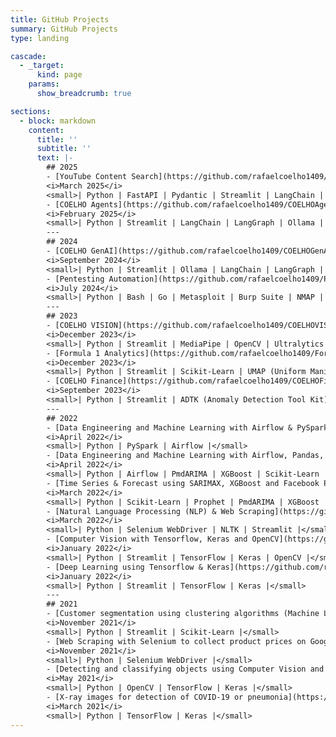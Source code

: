 ```yaml
---
title: GitHub Projects
summary: GitHub Projects
type: landing

cascade:
  - _target:
      kind: page
    params:
      show_breadcrumb: true

sections:
  - block: markdown
    content:
      title: ''
      subtitle: ''
      text: |-
        ## 2025
        - [YouTube Content Search](https://github.com/rafaelcoelho1409/YouTubeContentSearch)  
        <i>March 2025</i>  
        <small>| Python | FastAPI | Pydantic | Streamlit | LangChain | LangGraph | Neo4J | Pytubefix | MLflow | Docker | Kubernetes | Minikube |</small>  
        - [COELHO Agents](https://github.com/rafaelcoelho1409/COELHOAgents)  
        <i>February 2025</i>   
        <small>| Python | Streamlit | LangChain | LangGraph | Ollama | Pytubefix | Neo4J |</small>
        ---
        ## 2024
        - [COELHO GenAI](https://github.com/rafaelcoelho1409/COELHOGenAI)  
        <i>September 2024</i>  
        <small>| Python | Streamlit | Ollama | LangChain | LangGraph | Qdrant | Docling |</small>
        - [Pentesting Automation](https://github.com/rafaelcoelho1409/PentestingAutomation/)  
        <i>July 2024</i>  
        <small>| Python | Bash | Go | Metasploit | Burp Suite | NMAP | Nikto | Project Discovery Tools | QEMU | Kali Linux | Ubuntu | Selenium WebDriver | Airflow | Luigi | Shodan | Censys |</small>  
        ---
        ## 2023
        - [COELHO VISION](https://github.com/rafaelcoelho1409/COELHOVISION/)  
        <i>December 2023</i>  
        <small>| Python | Streamlit | MediaPipe | OpenCV | Ultralytics | RoboFlow | OpenVINO |</small>  
        - [Formula 1 Analytics](https://github.com/rafaelcoelho1409/FormulaOneAnalytics/)  
        <i>December 2023</i>  
        <small>| Python | Streamlit | Scikit-Learn | UMAP (Uniform Manifold Approximation and Projection) |</small>  
        - [COELHO Finance](https://github.com/rafaelcoelho1409/COELHOFinance/)  
        <i>September 2023</i>  
        <small>| Python | Streamlit | ADTK (Anomaly Detection Tool Kit) | QuantStats | Scikit-Learn | Statsmodels | YFinance |</small>  
        ---
        ## 2022  
        - [Data Engineering and Machine Learning with Airflow & PySpark](https://github.com/rafaelcoelho1409/DataEngineering)  
        <i>April 2022</i>   
        <small>| Python | PySpark | Airflow |</small>  
        - [Data Engineering and Machine Learning with Airflow, Pandas, SARIMAX and XGBoost](https://github.com/rafaelcoelho1409/DataEngineering2)  
        <i>April 2022</i>   
        <small>| Python | Airflow | PmdARIMA | XGBoost | Scikit-Learn |</small>  
        - [Time Series & Forecast using SARIMAX, XGBoost and Facebook Prophet](https://github.com/rafaelcoelho1409/TimeSeriesForecast)  
        <i>March 2022</i>  
        <small>| Python | Scikit-Learn | Prophet | PmdARIMA | XGBoost |</small>  
        - [Natural Language Processing (NLP) & Web Scraping](https://github.com/rafaelcoelho1409/NLP-WebScraping)  
        <i>March 2022</i>  
        <small>| Python | Selenium WebDriver | NLTK | Streamlit |</small>  
        - [Computer Vision with Tensorflow, Keras and OpenCV](https://github.com/rafaelcoelho1409/ComputerVision)  
        <i>January 2022</i>  
        <small>| Python | Streamlit | TensorFlow | Keras | OpenCV |</small>  
        - [Deep Learning using Tensorflow & Keras](https://github.com/rafaelcoelho1409/DeepLearning)  
        <i>January 2022</i>  
        <small>| Python | Streamlit | TensorFlow | Keras |</small>  
        ---   
        ## 2021  
        - [Customer segmentation using clustering algorithms (Machine Learning)](https://github.com/rafaelcoelho1409/CustomerSegmentation)  
        <i>November 2021</i>  
        <small>| Python | Streamlit | Scikit-Learn |</small>   
        - [Web Scraping with Selenium to collect product prices on Google Shopping](https://github.com/rafaelcoelho1409/GoogleShoppingBot)  
        <i>November 2021</i>  
        <small>| Python | Selenium WebDriver |</small>  
        - [Detecting and classifying objects using Computer Vision and Deep Learning](https://github.com/rafaelcoelho1409/Computer_Vision_AI_1)  
        <i>May 2021</i>  
        <small>| Python | OpenCV | TensorFlow | Keras |</small>  
        - [X-ray images for detection of COVID-19 or pneumonia](https://github.com/rafaelcoelho1409/Chest-X-Ray-COVID-19)  
        <i>March 2021</i>  
        <small>| Python | TensorFlow | Keras |</small>  
---
```


